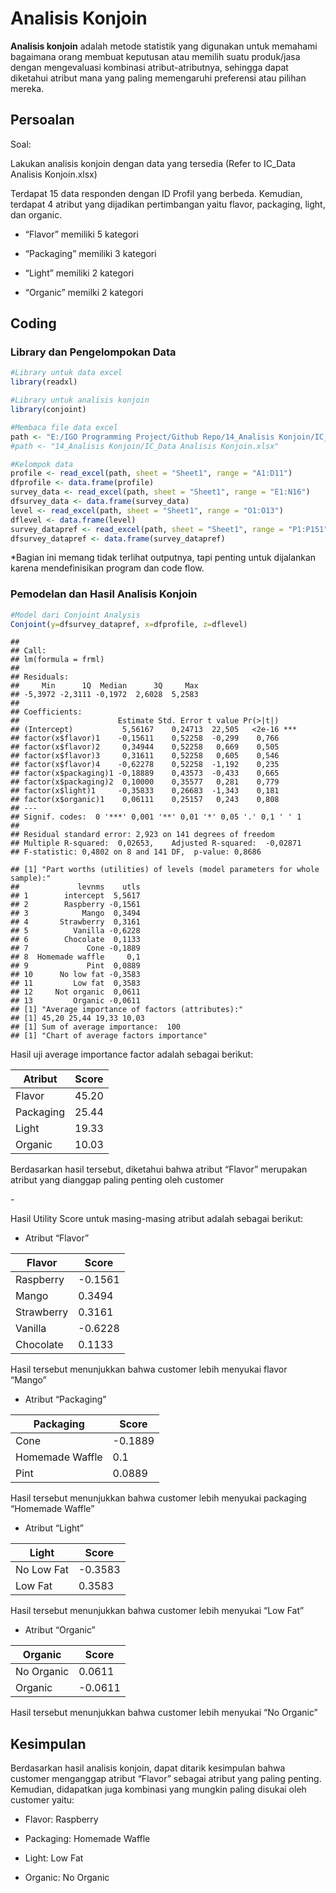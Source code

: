Analisis Konjoin
================

**Analisis konjoin** adalah metode statistik yang digunakan untuk
memahami bagaimana orang membuat keputusan atau memilih suatu
produk/jasa dengan mengevaluasi kombinasi atribut-atributnya, sehingga
dapat diketahui atribut mana yang paling memengaruhi preferensi atau
pilihan mereka.

## Persoalan

Soal:

Lakukan analisis konjoin dengan data yang tersedia (Refer to IC_Data
Analisis Konjoin.xlsx)

Terdapat 15 data responden dengan ID Profil yang berbeda. Kemudian,
terdapat 4 atribut yang dijadikan pertimbangan yaitu flavor, packaging,
light, dan organic.

- “Flavor” memiliki 5 kategori

- “Packaging” memiliki 3 kategori

- “Light” memiliki 2 kategori

- “Organic” memilki 2 kategori

## Coding

### Library dan Pengelompokan Data

``` r
#Library untuk data excel
library(readxl)

#Library untuk analisis konjoin
library(conjoint)

#Membaca file data excel
path <- "E:/IGO Programming Project/Github Repo/14_Analisis Konjoin/IC_Data Analisis Konjoin.xlsx"
#path <- "14_Analisis Konjoin/IC_Data Analisis Konjoin.xlsx"

#Kelompok data
profile <- read_excel(path, sheet = "Sheet1", range = "A1:D11")
dfprofile <- data.frame(profile)
survey_data <- read_excel(path, sheet = "Sheet1", range = "E1:N16")
dfsurvey_data <- data.frame(survey_data)
level <- read_excel(path, sheet = "Sheet1", range = "O1:O13")
dflevel <- data.frame(level)
survey_datapref <- read_excel(path, sheet = "Sheet1", range = "P1:P151")
dfsurvey_datapref <- data.frame(survey_datapref)
```

\*Bagian ini memang tidak terlihat outputnya, tapi penting untuk
dijalankan karena mendefinisikan program dan code flow.

### Pemodelan dan Hasil Analisis Konjoin

``` r
#Model dari Conjoint Analysis
Conjoint(y=dfsurvey_datapref, x=dfprofile, z=dflevel)
```

    ## 
    ## Call:
    ## lm(formula = frml)
    ## 
    ## Residuals:
    ##     Min      1Q  Median      3Q     Max 
    ## -5,3972 -2,3111 -0,1972  2,6028  5,2583 
    ## 
    ## Coefficients:
    ##                      Estimate Std. Error t value Pr(>|t|)    
    ## (Intercept)           5,56167    0,24713  22,505   <2e-16 ***
    ## factor(x$flavor)1    -0,15611    0,52258  -0,299    0,766    
    ## factor(x$flavor)2     0,34944    0,52258   0,669    0,505    
    ## factor(x$flavor)3     0,31611    0,52258   0,605    0,546    
    ## factor(x$flavor)4    -0,62278    0,52258  -1,192    0,235    
    ## factor(x$packaging)1 -0,18889    0,43573  -0,433    0,665    
    ## factor(x$packaging)2  0,10000    0,35577   0,281    0,779    
    ## factor(x$light)1     -0,35833    0,26683  -1,343    0,181    
    ## factor(x$organic)1    0,06111    0,25157   0,243    0,808    
    ## ---
    ## Signif. codes:  0 '***' 0,001 '**' 0,01 '*' 0,05 '.' 0,1 ' ' 1
    ## 
    ## Residual standard error: 2,923 on 141 degrees of freedom
    ## Multiple R-squared:  0,02653,    Adjusted R-squared:  -0,02871 
    ## F-statistic: 0,4802 on 8 and 141 DF,  p-value: 0,8686

    ## [1] "Part worths (utilities) of levels (model parameters for whole sample):"
    ##             levnms    utls
    ## 1        intercept  5,5617
    ## 2        Raspberry -0,1561
    ## 3            Mango  0,3494
    ## 4       Strawberry  0,3161
    ## 5          Vanilla -0,6228
    ## 6        Chocolate  0,1133
    ## 7             Cone -0,1889
    ## 8  Homemade waffle     0,1
    ## 9             Pint  0,0889
    ## 10      No low fat -0,3583
    ## 11         Low fat  0,3583
    ## 12     Not organic  0,0611
    ## 13         Organic -0,0611
    ## [1] "Average importance of factors (attributes):"
    ## [1] 45,20 25,44 19,33 10,03
    ## [1] Sum of average importance:  100
    ## [1] "Chart of average factors importance"

Hasil uji average importance factor adalah sebagai berikut:

| Atribut   | Score |
|-----------|-------|
| Flavor    | 45.20 |
| Packaging | 25.44 |
| Light     | 19.33 |
| Organic   | 10.03 |

Berdasarkan hasil tersebut, diketahui bahwa atribut “Flavor” merupakan
atribut yang dianggap paling penting oleh customer

\-

Hasil Utility Score untuk masing-masing atribut adalah sebagai berikut:

- Atribut “Flavor”

| Flavor     | Score   |
|------------|---------|
| Raspberry  | -0.1561 |
| Mango      | 0.3494  |
| Strawberry | 0.3161  |
| Vanilla    | -0.6228 |
| Chocolate  | 0.1133  |

Hasil tersebut menunjukkan bahwa customer lebih menyukai flavor “Mango”

- Atribut “Packaging”

| Packaging       | Score   |
|-----------------|---------|
| Cone            | -0.1889 |
| Homemade Waffle | 0.1     |
| Pint            | 0.0889  |

Hasil tersebut menunjukkan bahwa customer lebih menyukai packaging
“Homemade Waffle”

- Atribut “Light”

| Light      | Score   |
|------------|---------|
| No Low Fat | -0.3583 |
| Low Fat    | 0.3583  |

Hasil tersebut menunjukkan bahwa customer lebih menyukai “Low Fat”

- Atribut “Organic”

| Organic    | Score   |
|------------|---------|
| No Organic | 0.0611  |
| Organic    | -0.0611 |

Hasil tersebut menunjukkan bahwa customer lebih menyukai “No Organic”

## Kesimpulan

Berdasarkan hasil analisis konjoin, dapat ditarik kesimpulan bahwa
customer menganggap atribut “Flavor” sebagai atribut yang paling
penting. Kemudian, didapatkan juga kombinasi yang mungkin paling disukai
oleh customer yaitu:

- Flavor: Raspberry

- Packaging: Homemade Waffle

- Light: Low Fat

- Organic: No Organic
